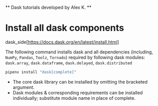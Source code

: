 

** Dask tutorials developed by Alex K. ** 



# Install all dask components
dask_side[https://docs.dask.org/en/latest/install.html]


The following command installs dask and all dependencies (including, `NumPy`, `Pandas`, `Toolz`, `Tornado`) required by following dask modules:  `dask.array`, `dask.dataframe`, `dask.delayed`, `dask.distributed`


```bash
pipenv install "dask[complete]"

```

- The core dask library can be installed by omitting the bracketed argument.
- Dask modules & corresponding requirements can be installed individually; substitute module name in place of complete.

